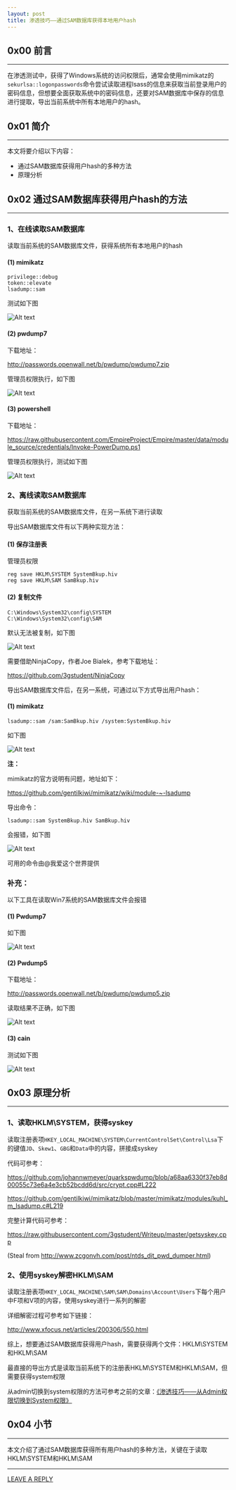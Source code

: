 ```yaml
---
layout: post
title: 渗透技巧——通过SAM数据库获得本地用户hash
---
```



## 0x00 前言
---

在渗透测试中，获得了Windows系统的访问权限后，通常会使用mimikatz的`sekurlsa::logonpasswords`命令尝试读取进程lsass的信息来获取当前登录用户的密码信息，但想要全面获取系统中的密码信息，还要对SAM数据库中保存的信息进行提取，导出当前系统中所有本地用户的hash。

## 0x01 简介
---

本文将要介绍以下内容：

- 通过SAM数据库获得用户hash的多种方法
- 原理分析

## 0x02 通过SAM数据库获得用户hash的方法
---

### 1、在线读取SAM数据库

读取当前系统的SAM数据库文件，获得系统所有本地用户的hash

#### (1) mimikatz

```
privilege::debug
token::elevate
lsadump::sam
```

测试如下图

![Alt text](https://raw.githubusercontent.com/3gstudent/BlogPic/master/2018-2-8/2-1.png)

#### (2) pwdump7

下载地址：

http://passwords.openwall.net/b/pwdump/pwdump7.zip

管理员权限执行，如下图

![Alt text](https://raw.githubusercontent.com/3gstudent/BlogPic/master/2018-2-8/2-2.png)

#### (3) powershell

下载地址：

https://raw.githubusercontent.com/EmpireProject/Empire/master/data/module_source/credentials/Invoke-PowerDump.ps1

管理员权限执行，测试如下图

![Alt text](https://raw.githubusercontent.com/3gstudent/BlogPic/master/2018-2-8/2-3.png)

### 2、离线读取SAM数据库

获取当前系统的SAM数据库文件，在另一系统下进行读取

导出SAM数据库文件有以下两种实现方法：

#### (1) 保存注册表

管理员权限

```
reg save HKLM\SYSTEM SystemBkup.hiv
reg save HKLM\SAM SamBkup.hiv
```

#### (2) 复制文件

```
C:\Windows\System32\config\SYSTEM
C:\Windows\System32\config\SAM
```

默认无法被复制，如下图

![Alt text](https://raw.githubusercontent.com/3gstudent/BlogPic/master/2018-2-8/2-4.png)

需要借助NinjaCopy，作者Joe Bialek，参考下载地址：

https://github.com/3gstudent/NinjaCopy

导出SAM数据库文件后，在另一系统，可通过以下方式导出用户hash：

#### (1) mimikatz

```
lsadump::sam /sam:SamBkup.hiv /system:SystemBkup.hiv
```

如下图

![Alt text](https://raw.githubusercontent.com/3gstudent/BlogPic/master/2018-2-8/3-1.png)

**注：**

mimikatz的官方说明有问题，地址如下：

https://github.com/gentilkiwi/mimikatz/wiki/module-~-lsadump

导出命令：

```
lsadump::sam SystemBkup.hiv SamBkup.hiv
```

会报错，如下图

![Alt text](https://raw.githubusercontent.com/3gstudent/BlogPic/master/2018-2-8/3-2.png)

可用的命令由@我爱这个世界提供


### 补充：

以下工具在读取Win7系统的SAM数据库文件会报错

#### (1) Pwdump7

如下图

![Alt text](https://raw.githubusercontent.com/3gstudent/BlogPic/master/2018-2-8/3-3.png)

#### (2) Pwdump5

下载地址：

http://passwords.openwall.net/b/pwdump/pwdump5.zip

读取结果不正确，如下图

![Alt text](https://raw.githubusercontent.com/3gstudent/BlogPic/master/2018-2-8/3-4.png)

#### (3) cain

测试如下图

![Alt text](https://raw.githubusercontent.com/3gstudent/BlogPic/master/2018-2-8/3-5.png)


## 0x03 原理分析
---

### 1、读取HKLM\SYSTEM，获得syskey

读取注册表项`HKEY_LOCAL_MACHINE\SYSTEM\CurrentControlSet\Control\Lsa`下的键值`JD`、`Skew1`、`GBG`和`Data`中的内容，拼接成syskey

代码可参考：

https://github.com/johannwmeyer/quarkspwdump/blob/a68aa6330f37eb8d00055c73e6a4e3cb52bcdd6d/src/crypt.cpp#L222

https://github.com/gentilkiwi/mimikatz/blob/master/mimikatz/modules/kuhl_m_lsadump.c#L219

完整计算代码可参考：

https://raw.githubusercontent.com/3gstudent/Writeup/master/getsyskey.cpp

(Steal from http://www.zcgonvh.com/post/ntds_dit_pwd_dumper.html)


### 2、使用syskey解密HKLM\SAM

读取注册表项`HKEY_LOCAL_MACHINE\SAM\SAM\Domains\Account\Users`下每个用户中F项和V项的内容，使用syskey进行一系列的解密

详细解密过程可参考如下链接：

http://www.xfocus.net/articles/200306/550.html


综上，想要通过SAM数据库获得用户hash，需要获得两个文件：HKLM\SYSTEM和HKLM\SAM

最直接的导出方式是读取当前系统下的注册表HKLM\SYSTEM和HKLM\SAM，但需要获得system权限

从admin切换到system权限的方法可参考之前的文章：[《渗透技巧——从Admin权限切换到System权限》](https://3gstudent.github.io/%E6%B8%97%E9%80%8F%E6%8A%80%E5%B7%A7-%E4%BB%8EAdmin%E6%9D%83%E9%99%90%E5%88%87%E6%8D%A2%E5%88%B0System%E6%9D%83%E9%99%90)


## 0x04 小节
---

本文介绍了通过SAM数据库获得所有用户hash的多种方法，关键在于读取HKLM\SYSTEM和HKLM\SAM


---


[LEAVE A REPLY](https://github.com/3gstudent/feedback/issues/new)











